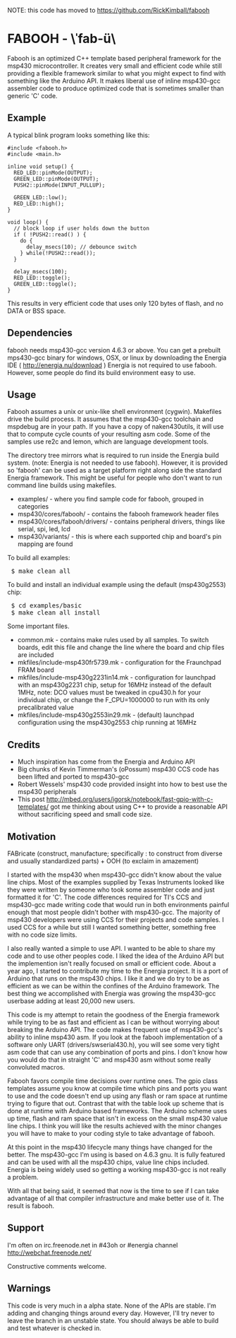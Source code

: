 NOTE: this code has moved to https://github.com/RickKimball/fabooh

FABOOH - \ˈfab-ü\ 
=================

Fabooh is an optimized C++ template based peripheral framework for the
msp430 microcontroller.  It creates very small and efficient code while
still providing a flexible framework similar to what you might expect 
to find with something like the Arduino API.  It makes liberal use of inline
msp430-gcc assembler code to produce optimized code that is sometimes
smaller than generic 'C' code.


Example
-------

A typical blink program looks something like this:

<pre>
<code>#include &lt;fabooh.h>
#include &lt;main.h>

inline void setup() {
  RED_LED::pinMode(OUTPUT);
  GREEN_LED::pinMode(OUTPUT);
  PUSH2::pinMode(INPUT_PULLUP);
  
  GREEN_LED::low();
  RED_LED::high();
}

void loop() {
  // block loop if user holds down the button
  if ( !PUSH2::read() ) {
    do {
      delay_msecs(10); // debounce switch
    } while(!PUSH2::read());
  }
  
  delay_msecs(100);
  RED_LED::toggle();
  GREEN_LED::toggle();
}</code>
</pre>

This results in very efficient code that uses only 120 bytes of flash, and no DATA or BSS space.

Dependencies
------------

fabooh needs msp430-gcc version 4.6.3 or above. You can get a prebuilt mps430-gcc
binary for windows, OSX, or linux by downloading the Energia IDE ( http://energia.nu/download )
Energia is not required to use fabooh. However, some people do find its build environment easy
to use.

Usage
-----

Fabooh assumes a unix or unix-like shell environment (cygwin).  Makefiles drive
the build process.  It assumes that the msp430-gcc toolchain and mspdebug
are in your path. If you have a copy of naken430utils, it will use that to
compute cycle counts of your resulting asm code. Some of the samples use
re2c and lemon, which are language development tools.

The directory tree mirrors what is required to run inside the Energia build system.
(note: Energia is not needed to use fabooh). However, it is provided so 'fabooh'
can be used as a target platform right along side the standard Energia framework.
This might be useful for people who don't want to run command line builds using
makefiles.

* examples/ - where you find sample code for fabooh, grouped in categories
* msp430/cores/fabooh/ - contains the fabooh framework header files
* msp430/cores/fabooh/drivers/ - contains peripheral drivers, things like serial, spi, led, lcd
* msp430/variants/ - this is where each supported chip and board's pin mapping are found 

To build all examples:
<pre>
 $ make clean all 
</pre>

To build and install an individual example using the default (msp430g2553) chip:
<pre>
 $ cd examples/basic 
 $ make clean all install
</pre>

Some important files.

* common.mk - contains make rules used by all samples. To switch boards,
edit this file and change the line where the board and chip files are included
* mkfiles/include-msp430fr5739.mk - configuration for the Fraunchpad FRAM board
* mkfiles/include-msp430g2231in14.mk - configuration for launchpad with an msp430g2231 chip,
setup for 16MHz instead of the default 1MHz, note: DCO values must be tweaked
in cpu430.h for your individual chip, or change the F_CPU=1000000 to run with its only
precalibrated value
* mkfiles/include-msp430g2553in29.mk - (default) launchpad configuration 
using the msp430g2553 chip running at 16MHz


Credits
-------

* Much inspiration has come from the Energia and Arduino API
* Big chunks of Kevin Timmerman's (oPossum) msp430 CCS code has been lifted and ported to msp430-gcc
* Robert Wessels' msp430 code provided insight into how to best use the msp430 peripherals
* This post http://mbed.org/users/igorsk/notebook/fast-gpio-with-c-templates/ got me thinking about
using C++ to provide a reasonable API without sacrificing speed and small code size.

Motivation
----------

FABricate (construct, manufacture; specifically : to construct from diverse and usually standardized parts) +
OOH (to exclaim in amazement)

I started with the msp430 when msp430-gcc didn't know about the value line chips. Most
of the examples supplied by Texas Instruments looked like they were written by someone
who took some assembler code and just formatted it for 'C'. The code differences required
for TI's CCS and msp430-gcc made writing code that would run in both environments
painful enough that most people didn't bother with msp430-gcc. The majority of msp430
developers were using CCS for their projects and code samples.  I used CCS for a while
but still I wanted something better, something free with no code size limits.

I also really wanted a simple to use API. I wanted to be able to share my code and to use other
peoples code. I liked the idea of the Arduino API but the implemention isn't really focused
on small or efficient code.  About a year ago, I started to contribute my time to the
Energia project. It is a port of Arduino that runs on the msp430 chips. I like it and we do
try to be as efficient as we can be within the confines of the Arduino framework.
The best thing we accomplished with Energia was growing the msp430-gcc userbase adding
at least 20,000 new users.

This code is my attempt to retain the goodness of the Energia framework while
trying to be as fast and efficient as I can be without worrying about breaking
the Arduino API.  The code makes frequent use of msp430-gcc's ability to
inline msp430 asm. If you look at the fabooh implementation of a software
only UART (drivers/swserial430.h), you will see some very tight asm code
that can use any combination of ports and pins. I don't know how you would
do that in straight 'C' and msp430 asm without some really convoluted macros.

Fabooh favors compile time decisions over runtime ones. The gpio class
templates assume you know at compile time which pins and ports you want
to use and the code doesn't end up using any flash or ram space at runtime
trying to figure that out. Contrast that with the table look up scheme
that is done at runtime with Arduino based frameworks. The Arduino scheme
uses up time, flash and ram space that isn't in excess on the small msp430
value line chips.  I think you will like the results achieved with the minor
changes you will have to make to your coding style to take advantage of fabooh.

At this point in the msp430 lifecycle many things have changed for the better. The
msp430-gcc I'm using is based on 4.6.3 gnu. It is fully featured and can be used
with all the msp430 chips, value line chips included. Energia is being widely used
so getting a working msp430-gcc is not really a problem.

With all that being said, it seemed that now is the time to see if I can take
advantage of all that compiler infrastructure and make better use of it. The
result is fabooh.

Support
-------

I'm often on irc.freenode.net in #43oh or #energia channel http://webchat.freenode.net/

Constructive comments welcome.

Warnings
--------

This code is very much in a alpha state. None of the APIs are stable. I'm adding and changing
things around every day.  However, I'll try never to leave the branch in an unstable state.
You should always be able to build and test whatever is checked in.
